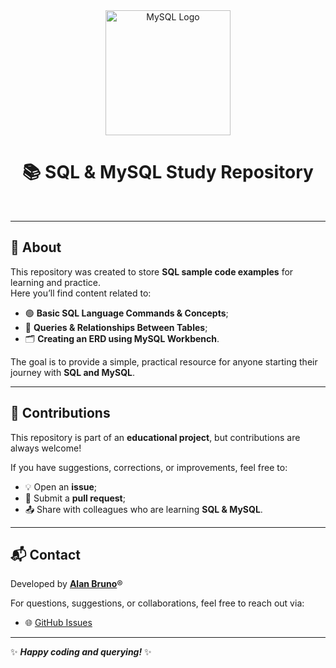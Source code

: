 
<div align="center">
  <img src="https://www.mysql.com/common/logos/logo-mysql-170x115.png" alt="MySQL Logo" width="200"/>
</div>

<h1 align="center">📚 SQL & MySQL Study Repository</h1>

<br />

---

## 📖 About  
This repository was created to store **SQL sample code examples** for learning and practice.  
Here you’ll find content related to:

- 🟢 **Basic SQL Language Commands & Concepts**;
- 🔗 **Queries & Relationships Between Tables**;  
- 🗂️ **Creating an ERD using MySQL Workbench**.

The goal is to provide a simple, practical resource for anyone starting their journey with **SQL and MySQL**.

---

## 🤝 Contributions  
This repository is part of an **educational project**, but contributions are always welcome!  

If you have suggestions, corrections, or improvements, feel free to:  
- 💡 Open an **issue**;
- 🔀 Submit a **pull request**;
- 📤 Share with colleagues who are learning **SQL & MySQL**.

---

## 📬 Contact  
Developed by [**Alan Bruno**](https://github.com/alanbrunoscience)®  

For questions, suggestions, or collaborations, feel free to reach out via:  
- 🌐 [GitHub Issues](../../issues)  

---
✨ ***Happy coding and querying!*** ✨